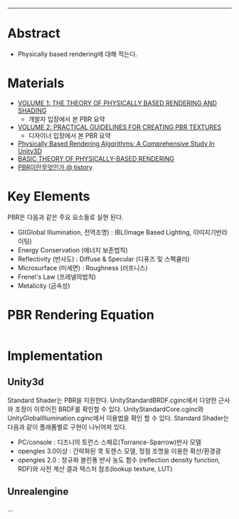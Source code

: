 

-------------------------------------------------------------------------------

# Abstract

- Physically based rendering에 대해 적는다.

# Materials

* [VOLUME 1: THE THEORY OF PHYSICALLY BASED RENDERING AND SHADING](https://academy.allegorithmic.com/courses/b6377358ad36c444f45e2deaa0626e65)
  * 개발자 입장에서 본 PBR 요약
* [VOLUME 2: PRACTICAL GUIDELINES FOR CREATING PBR TEXTURES](https://academy.allegorithmic.com/courses/05171e19aa8dc19421385fd9bb9e016e)
  * 디자이너 입장에서 본 PBR 요약
* [Physically Based Rendering Algorithms: A Comprehensive Study In Unity3D](http://www.jordanstevenstechart.com/physically-based-rendering)
* [BASIC THEORY OF PHYSICALLY-BASED RENDERING](https://www.marmoset.co/posts/basic-theory-of-physically-based-rendering/)
* [PBR이란무엇인가 @ tistory](http://lifeisforu.tistory.com/366)

# Key Elements

PBR은 다음과 같은 주요 요소들로 실현 된다.

- GI(Global Illumination, 전역조명) : IBL(Image Based Lighting, 이미지기반라이팅)
- Energy Conservation (에너지 보존법칙)
- Reflectivity (반사도) : Diffuse & Specular (디퓨즈 및 스펙큘러)
- Microsurface (미세면) : Roughness (러프니스)
- Frenel's Law (프레넬의법칙)
- Metalicity (금속성)

# PBR Rendering Equation

```latex
```

# Implementation

## Unity3d

Standard Shader는 PBR을 지원한다.  UnityStandardBRDF.cginc에서 다양한
근사와 조정이 이루어진 BRDF를 확인할 수
있다. UnityStandardCore.cginc와 UnityGlobalIllumination.cginc에서
이용법을 확인 할 수 있다. Standard Shader는 다음과 같이 플래폼별로
구현이 나뉘어져 있다.

- PC/console : 디즈니의 토런스 스패로(Torrance-Sparrow)반사 모델
- opengles 3.0이상 : 간략화된 쿡 토렌스 모델, 정점 조명을 이용한 확산/환경광
- opengles 2.0 : 정규화 블린퐁 반사 농도 함수 (reflection density function, RDF)와
  사전 계산 결과 텍스처 참조(lookup texture, LUT)

## Unrealengine

...
